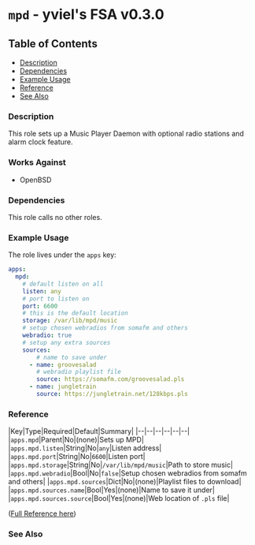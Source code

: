 # `mpd` - yviel's FSA v0.3.0

## Table of Contents
 - [Description](#description)
 - [Dependencies](#dependencies)
 - [Example Usage](#example-usage)
 - [Reference](#reference)
 - [See Also](#see-also)

### Description
This role sets up a Music Player Daemon with optional radio stations and alarm clock feature.

### Works Against
- OpenBSD

### Dependencies
This role calls no other roles.

### Example Usage

The role lives under the `apps` key:

```yaml
apps:
  mpd:
    # default listen on all
    listen: any
    # port to listen on
    port: 6600
    # this is the default location
    storage: /var/lib/mpd/music
    # setup chosen webradios from somafm and others
    webradio: true
    # setup any extra sources
    sources:
        # name to save under
      - name: groovesalad
        # webradio playlist file
        source: https://somafm.com/groovesalad.pls
      - name: jungletrain
        source: https://jungletrain.net/128kbps.pls
```

### Reference
|Key|Type|Required|Default|Summary|
|--|--|--|--|--|--|
|`apps.mpd`|Parent|No|(none)|Sets up MPD|
|`apps.mpd.listen`|String|No|`any`|Listen address|
|`apps.mpd.port`|String|No|`6600`|Listen port|
|`apps.mpd.storage`|String|No|`/var/lib/mpd/music`|Path to store music|
|`apps.mpd.webradio`|Bool|No|`false`|Setup chosen webradios from somafm and others|
|`apps.mpd.sources`|Dict|No|(none)|Playlist files to download|
|`apps.mpd.sources.name`|Bool|Yes|(none)|Name to save it under|
|`apps.mpd.sources.source`|Bool|Yes|(none)|Web location of `.pls` file|

([Full Reference here](../../docs/REFERENCE.md))

### See Also
